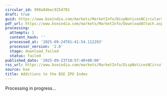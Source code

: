 ```yaml
---
circular_id: 998a84bec925d781
draft: true
guid: https://www.bseindia.com/markets/MarketInfo/DispNoticesNCirculars.aspx?Noticeid={3B675F75-8E52-4131-A459-F244C966E2ED}&noticeno=20250923-15&dt=09/23/2025&icount=15&totcount=84&flag=0
pdf_url: https://www.bseindia.com/markets/MarketInfo/DownloadAttach.aspx?id=20250923-15&attachedId=
processing:
  attempts: 1
  content_hash: ''
  processed_at: '2025-09-24T01:41:54.112293'
  processor_version: '2.0'
  stage: download_failed
  status: failed
published_date: '2025-09-23T10:57:40+00:00'
rss_url: https://www.bseindia.com/markets/MarketInfo/DispNoticesNCirculars.aspx?Noticeid={3B675F75-8E52-4131-A459-F244C966E2ED}&noticeno=20250923-15&dt=09/23/2025&icount=15&totcount=84&flag=0
source: bse
title: Additions to the BSE IPO Index
---
```


Processing in progress...